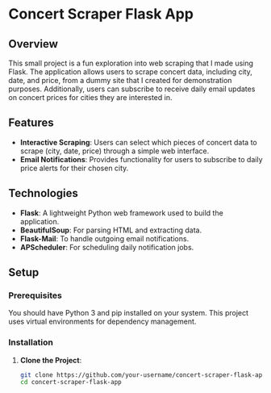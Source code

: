 # Concert Scraper Flask App

## Overview

This small project is a fun exploration into web scraping that I made using Flask. The application allows users to scrape concert data, including city, date, and price, from a dummy site that I created for demonstration purposes. Additionally, users can subscribe to receive daily email updates on concert prices for cities they are interested in.

## Features

- **Interactive Scraping**: Users can select which pieces of concert data to scrape (city, date, price) through a simple web interface.
- **Email Notifications**: Provides functionality for users to subscribe to daily price alerts for their chosen city.

## Technologies

- **Flask**: A lightweight Python web framework used to build the application.
- **BeautifulSoup**: For parsing HTML and extracting data.
- **Flask-Mail**: To handle outgoing email notifications.
- **APScheduler**: For scheduling daily notification jobs.

## Setup

### Prerequisites

You should have Python 3 and pip installed on your system. This project uses virtual environments for dependency management.

### Installation

1. **Clone the Project**:
   ```bash
   git clone https://github.com/your-username/concert-scraper-flask-app.git
   cd concert-scraper-flask-app
